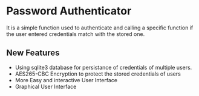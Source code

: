 # Password Authenticator 
It is a simple function used to authenticate and calling a specific
function if the user entered credentials match with the stored one.

## New Features
 - Using sqlite3 database for persistance of credentials of multiple users.
 - AES265-CBC Encryption to protect the stored credentials of users
 - More Easy and interactive User Interface
 - Graphical User Interface
